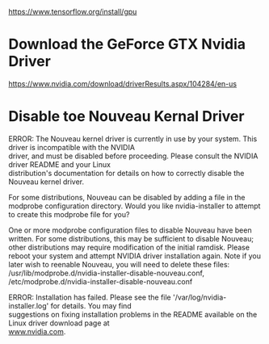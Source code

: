 
https://www.tensorflow.org/install/gpu

# Download the GeForce GTX Nvidia Driver

https://www.nvidia.com/download/driverResults.aspx/104284/en-us


# Disable toe Nouveau Kernal Driver

ERROR: The Nouveau kernel driver is currently in use by your system.  This driver is incompatible with the NVIDIA         
         driver, and must be disabled before proceeding.  Please consult the NVIDIA driver README and your Linux            
         distribution's documentation for details on how to correctly disable the Nouveau kernel driver.                    


For some distributions, Nouveau can be disabled by adding a file in the modprobe configuration directory.  Would you like nvidia-installer to attempt to create this modprobe file for you?


One or more modprobe configuration files to disable Nouveau have been written.  For some distributions, this may be sufficient to disable Nouveau; other distributions may require modification of the initial ramdisk.  Please reboot your system and attempt NVIDIA driver installation again.  Note if you later wish to reenable Nouveau, you will need to delete these files: /usr/lib/modprobe.d/nvidia-installer-disable-nouveau.conf, /etc/modprobe.d/nvidia-installer-disable-nouveau.conf      

  ERROR: Installation has failed.  Please see the file '/var/log/nvidia-installer.log' for details.  You may find           
         suggestions on fixing installation problems in the README available on the Linux driver download page at           
         www.nvidia.com.                                                                                                    
                           